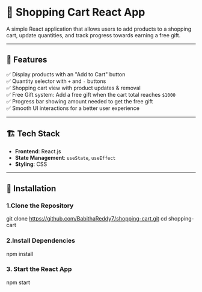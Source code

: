 # 🛒 Shopping Cart React App  

A simple React application that allows users to add products to a shopping cart, update quantities, and track progress towards earning a free gift.  

---

## 🚀 Features  

✅ Display products with an "Add to Cart" button  
✅ Quantity selector with `+` and `-` buttons  
✅ Shopping cart view with product updates & removal  
✅ Free Gift system: Add a free gift when the cart total reaches `$1000`  
✅ Progress bar showing amount needed to get the free gift  
✅ Smooth UI interactions for a better user experience  

---

## 🏗 Tech Stack  

- **Frontend**: React.js  
- **State Management**: `useState`, `useEffect`  
- **Styling**: CSS  

---

## 🔧 Installation  

### 1.Clone the Repository  

git clone https://github.com/BabithaReddy7/shopping-cart.git
cd shopping-cart

### 2.Install Dependencies 
npm install

### 3. Start the React App
npm start
